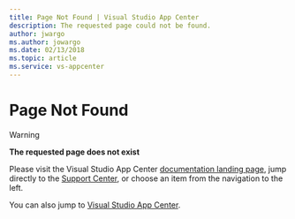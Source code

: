```yaml
---
title: Page Not Found | Visual Studio App Center
description: The requested page could not be found.
author: jwargo
ms.author: jowargo
ms.date: 02/13/2018
ms.topic: article
ms.service: vs-appcenter
---
```


# Page Not Found

> [!WARNING]
> **The requested page does not exist**

Please visit the Visual Studio App Center [documentation landing page](https://docs.microsoft.com/appcenter/), jump directly to the [Support Center](https://docs.microsoft.com/appcenter/general/support-center),
or choose an item from the navigation to the left.

You can also jump to [Visual Studio App Center](https://appcenter.ms).
